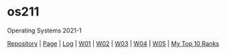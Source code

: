 # os211
Operating Systems 2021-1

[Repository](https://github.com/tarameccaluna/os211) | [Page](https://tarameccaluna.github.io/os211/) | [Log](https://github.com/tarameccaluna/os211/blob/master/TXT/mylog.txt) | [W01](https://github.com/tarameccaluna/os211/blob/master/w01.md) | [W02](https://github.com/tarameccaluna/os211/blob/master/w02.md) | [W03](https://github.com/tarameccaluna/os211/blob/master/w03.md) | [W04](https://github.com/tarameccaluna/os211/blob/master/w04.md) | [W05](https://github.com/tarameccaluna/os211/blob/master/w05.md) | [My Top 10 Ranks](https://tarameccaluna.github.io/os211/TXT/myrank.txt)